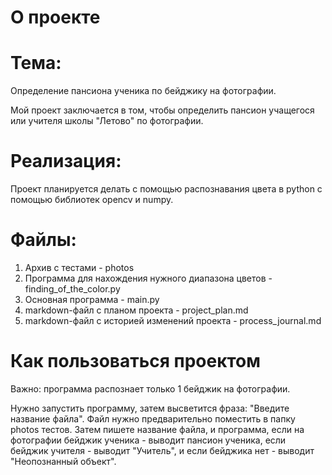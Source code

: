 О проекте
==
Тема:
=
Определение пансиона ученика по бейджику на фотографии.

Мой проект заключается в том, чтобы определить пансион учащегося или учителя школы "Летово" по фотографии.

Реализация:
=
Проект планируется делать с помощью распознавания цвета в python с помощью библиотек opencv и numpy.

Файлы:
=
1. Архив с тестами - photos
2. Программа для нахождения нужного диапазона цветов - finding_of_the_color.py
3. Основная программа - main.py
4. markdown-файл с планом проекта - project_plan.md
5. markdown-файл c историей изменений проекта - process_journal.md

Как пользоваться проектом
=
Важно: программа распознает только 1 бейджик на фотографии.

Нужно запустить программу, затем высветится фраза: "Введите название файла". Файл нужно предварительно поместить в папку photos тестов. Затем пишете название файла, и программа, если на фотографии бейджик ученика - выводит пансион ученика, если бейджик учителя - выводит "Учитель", и если бейджика нет - выводит "Неопознанный объект".
